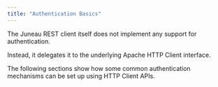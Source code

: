 ```yaml
---
title: "Authentication Basics"
---
```


The Juneau REST client itself does not implement any support for authentication.

Instead, it delegates it to the underlying Apache HTTP Client interface.

The following sections show how some common authentication mechanisms can be set up using HTTP Client APIs.
